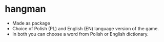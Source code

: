 # hangman
- Made as package
- Choice of Polish (PL) and English (EN) language version of the game.
- In both you can choose a word from Polish or English dictionary.



